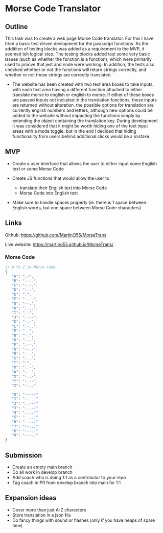 # Morse Code Translator

## Outline

This task was to create a web page Morse Code translator. For this I have tried a basic test driven devlopment for the javascript functions. As the addititon of testing blocks was added as a requirement to the MVP, it seemed teh logical step. The testing blocks added test some very basic issues (such as whether the function is a function), which were primarily used to proove that jest and node were working. In addition, the tests also checked whether or not the functions will return strings correctly, and whether or not those strings are correctly translated.

- The website has been created with two text area boxes to take inputs, with each text area having a different function attached to either translate morse to english or english to morse. If either of these boxes are passed inputs not included in the translation functions, those inputs are returned without alteration. the possible options for translation are currently english numbers and letters, although new options could be added to the website without impacting the functions simply by extending the object containing the translation key. During development it was considered that it might be worth hiding one of the text input areas with a mode toggle, but in the end I decided that hiding functionality from users behind additional clicks would be a mistake.

## MVP

- Create a user interface that allows the user to either input some English text or some Morse Code
- Create JS functions that would allow the user to:

  - translate their English text into Morse Code
  - Morse Code into English text

- Make sure to handle spaces properly (ie. there is 1 space between English words, but one space between Morse Code characters)

## Links

Github: <https://github.com/MartinO55/MorseTrans>

Live website: <https://martino55.github.io/MorseTrans/>

### Morse Code

```js
// A to Z in Morse Code
{
   "A": ".-",
   "B": "-...",
   "C": "-.-.",
   "D": "-..",
   "E": ".",
   "F": "..-.",
   "G": "--.",
   "H": "....",
   "I": "..",
   "J": ".---",
   "K": "-.-",
   "L": ".-..",
   "M": "--",
   "N": "-.",
   "O": "---",
   "P": ".--.",
   "Q": "--.-",
   "R": ".-.",
   "S": "...",
   "T": "-",
   "U": "..-",
   "W": ".--",
   "X": "-..-",
   "Y": "-.--",
   "Z": "--.."

   "0": "-----"
   "1": ".----"
   "2": "..---"
   "3": "...--"
   "4": "....-"
   "5": "....."
   "6": "-...."
   "7": "--..."
   "8": "---.."
   "9": "----."
}

```

## Submission

- Create an empty main branch
- Do all work in develop branch
- Add coach who is doing 1:1 as a contributor to your repo
- Tag coach in PR from develop branch into main for 1:1

## Expansion ideas

- Cover more than just A-Z characters
- Store translation in a json file
- Do fancy things with sound or flashes (only if you have heaps of spare time)
